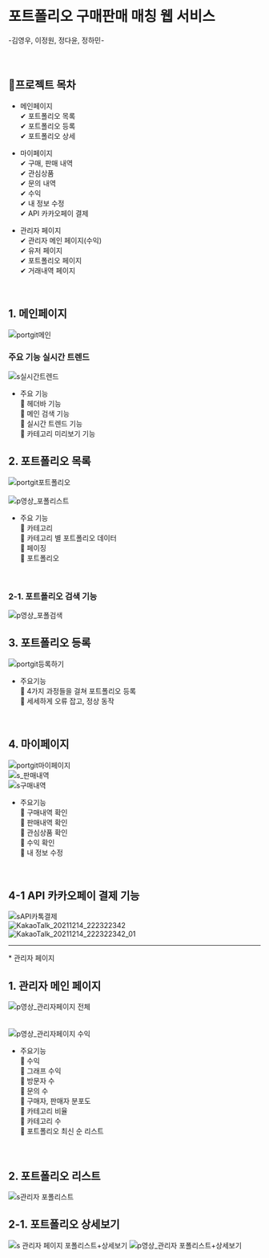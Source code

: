 # 포트폴리오 구매판매 매칭 웹 서비스
  -김영우, 이정원, 정다윤, 정하민-
<br>
<br>
<br>

## 📘프로젝트 목차
- 메인페이지 <br>
  ✔ 포트폴리오 목록 <br>
  ✔ 포트폴리오 등록 <br>
  ✔ 포트폴리오 상세 <br>

- 마이페이지 <br>
  ✔ 구매, 판매 내역 <br>
  ✔ 관심상품 <br>
  ✔ 문의 내역 <br>
  ✔ 수익 <br>
  ✔ 내 정보 수정 <br>
  ✔ API 카카오페이 결제 <br>

- 관리자 페이지 <br>
  ✔ 관리자 메인 페이지(수익) <br>
  ✔ 유저 페이지 <br>
  ✔ 포트폴리오 페이지 <br>
  ✔ 거래내역 페이지 <br>
<br>

## 1. 메인페이지 
![portgit메인](https://user-images.githubusercontent.com/80952596/145715130-9482dbd0-6399-412e-8eed-e03eda8a5c9f.PNG)
### 주요 기능 실시간 트렌드
![s실시간트렌드](https://user-images.githubusercontent.com/80952596/146004432-e54ab9b0-6b31-4f65-a6e8-8efb825a6bac.PNG)

- 주요 기능 <br>
  📒 헤더바 기능 <br>
  📒 메인 검색 기능 <br>
  📒 실시간 트렌드 기능 <br>
  📒 카테고리 미리보기 기능 <br>


## 2. 포트폴리오 목록
![portgit포트폴리오](https://user-images.githubusercontent.com/80952596/145715442-f87ca2d6-18c1-4b53-9f7a-8dd9f06d062a.PNG) <br><br>
![p영상_포폴리스트](https://user-images.githubusercontent.com/80952596/146004614-5a6f2b60-2cd2-45e1-8b4d-6f7ecfb73718.gif)

- 주요 기능 <br>
  📕 카테고리 <br>
  📕 카테고리 별 포트폴리오 데이터 <br>
  📕 페이징 <br>
  📕 포트폴리오 <br>
<br>

### 2-1. 포트폴리오 검색 기능
![p영상_포폴검색](https://user-images.githubusercontent.com/80952596/146004647-09bac980-6dc1-4fde-826c-812dc0fbef48.gif)
<br>

## 3. 포트폴리오 등록
![portgit등록하기](https://user-images.githubusercontent.com/80952596/145715538-951b1f25-905e-4e76-acfd-be18ccbba7fb.PNG)<br>

- 주요기능<br>
  📘 4가지 과정들을 걸쳐 포트폴리오 등록<br>
  📘 세세하게 오류 잡고, 정상 동작<br>
<br>

## 4. 마이페이지
![portgit마이페이지](https://user-images.githubusercontent.com/80952596/145715547-13720924-132b-4f79-9cfa-3574794bccce.PNG)<br>
![s_판매내역](https://user-images.githubusercontent.com/80952596/146004476-392945ec-9796-4aab-8dca-c67653eb2b47.PNG)<br>
![s구매내역](https://user-images.githubusercontent.com/80952596/146004483-31f81412-b714-4f98-b69d-29949f0d875e.PNG)<br>

- 주요기능 <br>
  📗 구매내역 확인 <br>
  📗 판매내역 확인 <br>
  📗 관심상품 확인 <br>
  📗 수익 확인 <br>
  📗 내 정보 수정 <br>
 <br>
 
 ## 4-1 API 카카오페이 결제 기능
 ![sAPI카톡결제](https://user-images.githubusercontent.com/80952596/146004461-6a6b741e-68d6-4986-96ac-7920b9c8ee20.PNG)
 <br>
![KakaoTalk_20211214_222322342](https://user-images.githubusercontent.com/80952596/146007016-7b5b420c-bcbb-4de1-a2fd-93831f168d58.jpg)
<br>
![KakaoTalk_20211214_222322342_01](https://user-images.githubusercontent.com/80952596/146007023-06f6de26-a9fc-45a2-a25b-bc1d5f0923d4.jpg)
<br>

<hr>
* 관리자 페이지

## 1. 관리자 메인 페이지
![p영상_관리자페이지 전체](https://user-images.githubusercontent.com/80952596/146004687-e17c0265-12e4-4e18-8c1f-8cd720fe865d.gif) <br><br><br>
![p영상_관리자페이지 수익](https://user-images.githubusercontent.com/80952596/146004682-17246fab-4596-42fc-8997-694f8302fd4c.gif) <br>

- 주요기능<br>
  📒 수익<br>
  📒 그래프 수익<br>
  📒 방문자 수<br>
  📒 문의 수<br>
  📒 구매자, 판매자 분포도<br>
  📒 카테고리 비율 <br>
  📒 카테고리 수<br>
  📒 포트폴리오 최신 순 리스트<br><br><br>
  
  
## 2. 포트폴리오 리스트
![s관리자 포폴리스트](https://user-images.githubusercontent.com/80952596/146004509-98e3d2b2-c0ca-4dc3-9a02-9cb2705e9090.PNG)



## 2-1. 포트폴리오 상세보기
![s 관리자 페이지 포폴리스트+상세보기](https://user-images.githubusercontent.com/80952596/146004523-2ae33082-74da-40e3-9333-31a4b739204d.PNG)
![p영상_관리자 포폴리스트+상세보기](https://user-images.githubusercontent.com/80952596/146004717-e5dfdd33-3ddf-4f57-accc-91e2bdd88823.gif)



